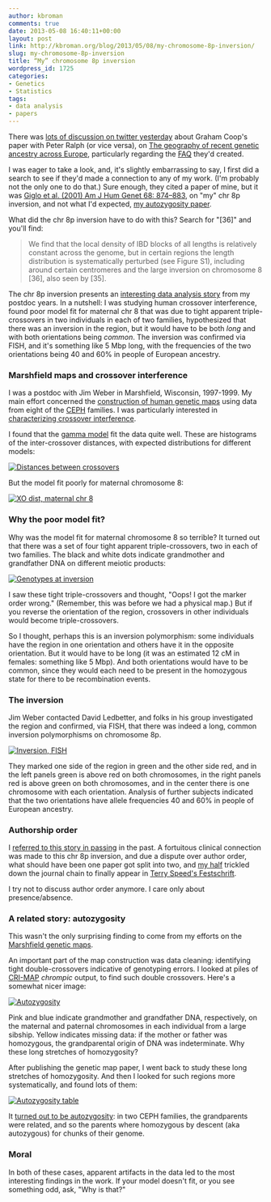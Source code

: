 ```yaml
---
author: kbroman
comments: true
date: 2013-05-08 16:40:11+00:00
layout: post
link: http://kbroman.org/blog/2013/05/08/my-chromosome-8p-inversion/
slug: my-chromosome-8p-inversion
title: “My” chromosome 8p inversion
wordpress_id: 1725
categories:
- Genetics
- Statistics
tags:
- data analysis
- papers
---
```


There was [lots of discussion on twitter yesterday](https://twitter.com/Graham_Coop/status/331882743900303360) about Graham Coop's paper with Peter Ralph (or vice versa), on [The geography of recent genetic ancestry across Europe](http://www.plosbiology.org/article/info%3Adoi%2F10.1371%2Fjournal.pbio.1001555), particularly regarding the [FAQ](http://gcbias.org/european-genealogy-faq/) they'd created.

I was eager to take a look, and, it's slightly embarrassing to say, I first did a search to see if they'd made a connection to any of my work. (I'm probably not the only one to do that.) Sure enough, they cited a paper of mine, but it was [Giglo et al. (2001) Am J Hum Genet 68: 874–883](http://www.ncbi.nlm.nih.gov/pubmed/11231899), on "my" chr 8p inversion, and not what I'd expected, [my autozygosity paper](http://www.ncbi.nlm.nih.gov/pubmed/10577902).

What did the chr 8p inversion have to do with this?  Search for "[36]" and you'll find:



<blockquote>
We find that the local density of IBD blocks of all lengths is relatively constant across the genome, but in certain regions the length distribution is systematically perturbed (see Figure S1), including around certain centromeres and the large inversion on chromosome 8 [36], also seen by [35].
</blockquote>



The chr 8p inversion presents an [interesting data analysis story](http://www.biostat.wisc.edu/~kbroman/publications/inversion.pdf) from my postdoc years.  In a nutshell: I was studying human crossover interference, found poor model fit for maternal chr 8 that was due to tight apparent triple-crossovers in two individuals in each of two families, hypothesized that there was an inversion in the region, but it would have to be both _long_ and with both orientations being _common_. The inversion was confirmed via FISH, and it's something like 5 Mbp long, with the frequencies of the two orientations being 40 and 60% in people of European ancestry.

<!-- more -->



### Marshfield maps and crossover interference



I was a postdoc with Jim Weber in Marshfield, Wisconsin, 1997-1999.  My main effort concerned the [construction of human genetic maps](http://www.ncbi.nlm.nih.gov/pubmed/9718341) using data from eight of the [CEPH](http://www.cephb.fr/en/cephdb/) families.  I was particularly interested in [characterizing crossover interference](http://www.ncbi.nlm.nih.gov/pubmed/10801387).

I found that the [gamma model](http://www.ncbi.nlm.nih.gov/pubmed/7713406) fit the data quite well.  These are histograms of the inter-crossover distances, with expected distributions for different models:

[![Distances between crossovers](http://kbroman.files.wordpress.com/2013/05/xodist.jpg?w=450)](http://kbroman.files.wordpress.com/2013/05/xodist.jpg)

But the model fit poorly for maternal chromosome 8:

[![XO dist, maternal chr 8](http://kbroman.files.wordpress.com/2013/05/xodist_chr8mat.jpg?w=450)](http://kbroman.files.wordpress.com/2013/05/xodist_chr8mat.jpg)



### Why the poor model fit?



Why was the model fit for maternal chromosome 8 so terrible?  It turned out that there was a set of four tight apparent triple-crossovers, two in each of two families.  The black and white dots indicate grandmother and grandfather DNA on different meiotic products:

[![Genotypes at inversion](http://kbroman.files.wordpress.com/2013/05/inversion_genotypes.jpg?w=219)](http://kbroman.files.wordpress.com/2013/05/inversion_genotypes.jpg)

I saw these tight triple-crossovers and thought, "Oops!  I got the marker order wrong." (Remember, this was before we had a physical map.)  But if you reverse the orientation of the region, crossovers in other individuals would become triple-crossovers.

So I thought, perhaps this is an inversion polymorphism: some individuals have the region in one orientation and others have it in the opposite orientation.  But it would have to be long (it was an estimated 12 cM in females: something like 5 Mbp).  And both orientations would have to be common, since they would each need to be present in the homozygous state for there to be recombination events.



### The inversion


Jim Weber contacted David Ledbetter, and folks in his group investigated the region and confirmed, via FISH, that there was indeed a long, common inversion polymorphisms on chromosome 8p.

[![Inversion, FISH](http://kbroman.files.wordpress.com/2013/05/inversion_fish.jpg?w=450)](http://kbroman.files.wordpress.com/2013/05/inversion_fish.jpg)

They marked one side of the region in green and the other side red, and in the left panels green is above red on both chromosomes, in the right panels red is above green on both chromosomes, and in the center there is one chromosome with each orientation.  Analysis of further subjects indicated that the two orientations have allele frequencies 40 and 60% in people of European ancestry.



### Authorship order



I [referred to this story in passing](http://kbroman.org/blog/2012/04/27/positive-comments-on-peer-review/) in the past.  A fortuitous clinical connection was made to this chr 8p inversion, and due a dispute over author order, what should have been one paper got split into two, and [my half](http://www.biostat.wisc.edu/~kbroman/publications/inversion.pdf) trickled down the journal chain to finally appear in [Terry Speed's Festschrift](http://projecteuclid.org/DPubS?service=UI&version=1.0&verb=Display&page=toc&handle=euclid.lnms/1215091126).

I try not to discuss author order anymore.  I care only about presence/absence.



### A related story: autozygosity



This wasn't the only surprising finding to come from my efforts on the [Marshfield genetic maps](http://research.marshfieldclinic.org/genetics/GeneticResearch/compMaps.asp).

An important part of the map construction was data cleaning: identifying tight double-crossovers indicative of genotyping errors.  I looked at piles of [CRI-MAP](http://compgen.rutgers.edu/old/multimap/crimap/) _chrompic_ output, to find such double crossovers.  Here's a somewhat nicer image:

[![Autozygosity](http://kbroman.files.wordpress.com/2013/05/autozygosity.png?w=450)](http://kbroman.files.wordpress.com/2013/05/autozygosity.png)

Pink and blue indicate grandmother and grandfather DNA, respectively, on the maternal and paternal chromosomes in each individual from a large sibship.  Yellow indicates missing data: if the mother or father was homozygous, the grandparental origin of DNA was indeterminate.  Why these long stretches of homozygosity?

After publishing the genetic map paper, I went back to study these long stretches of homozygosity. And then I looked for such regions more systematically, and found lots of them:

[![Autozygosity table](http://kbroman.files.wordpress.com/2013/05/autozyg_table.jpg?w=450)](http://kbroman.files.wordpress.com/2013/05/autozyg_table.jpg)

It [turned out to be autozygosity](http://www.ncbi.nlm.nih.gov/pubmed/10577902): in two CEPH families, the grandparents were related, and so the parents where homozygous by descent (aka autozygous) for chunks of their genome.



### Moral



In both of these cases, apparent artifacts in the data led to the most interesting findings in the work. If your model doesn't fit, or you see something odd, ask, "Why is that?"
